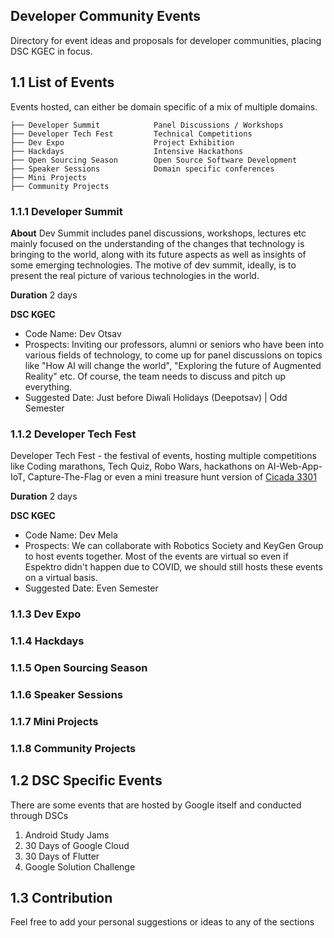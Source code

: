 <p align="center">
    <h2>Developer Community Events</h2>
    Directory for event ideas and proposals for developer communities, placing DSC KGEC in focus.
</p>

## 1.1 List of Events
Events hosted, can either be domain specific of a mix of multiple domains.
```
├── Developer Summit            Panel Discussions / Workshops
├── Developer Tech Fest         Technical Competitions
├── Dev Expo                    Project Exhibition       
├── Hackdays                    Intensive Hackathons                  
├── Open Sourcing Season        Open Source Software Development 
├── Speaker Sessions            Domain specific conferences
├── Mini Projects               
├── Community Projects
```

### 1.1.1 Developer Summit
**About**
Dev Summit includes panel discussions, workshops, lectures etc mainly focused on the understanding of the changes that technology is bringing to the world, along with its future aspects as well as insights of some emerging technologies. The motive of dev summit, ideally, is to present the real picture of various technologies in the world.

**Duration**
2 days

**DSC KGEC**
- Code Name: Dev Otsav
- Prospects: Inviting our professors, alumni or seniors who have been into various fields of technology, to come up for panel discussions on topics like "How AI will change the world", "Exploring the future of Augmented Reality" etc. Of course, the team needs to discuss and pitch up everything.
- Suggested Date: Just before Diwali Holidays (Deepotsav) | Odd Semester

### 1.1.2 Developer Tech Fest
Developer Tech Fest - the festival of events, hosting multiple competitions like Coding marathons, Tech Quiz, Robo Wars, hackathons on AI-Web-App-IoT, Capture-The-Flag or even a mini treasure hunt version of [Cicada 3301](https://en.wikipedia.org/wiki/Cicada_3301)

**Duration**
2 days

**DSC KGEC**
- Code Name: Dev Mela
- Prospects: We can collaborate with Robotics Society and KeyGen Group to host events together. Most of the events are virtual so even if Espektro didn't happen due to COVID, we should still hosts these events on a virtual basis.
- Suggested Date: Even Semester

### 1.1.3 Dev Expo

### 1.1.4 Hackdays

### 1.1.5 Open Sourcing Season

### 1.1.6 Speaker Sessions

### 1.1.7 Mini Projects

### 1.1.8 Community Projects

## 1.2 DSC Specific Events
There are some events that are hosted by Google itself and conducted through DSCs
1. Android Study Jams
2. 30 Days of Google Cloud
3. 30 Days of Flutter
4. Google Solution Challenge

## 1.3 Contribution
Feel free to add your personal suggestions or ideas to any of the sections